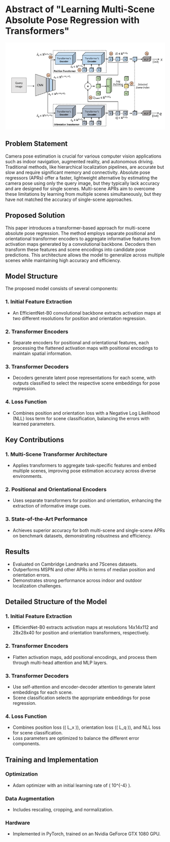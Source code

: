 # Abstract of "Learning Multi-Scene Absolute Pose Regression with Transformers"

![Transformer-Based Multi-Scene APR](https://github.com/Husseinhhameed/Transformer-Based-Camera-localization-review/blob/main/images/Learning%20Multi-Scene%20Absolute%20Pose%20Regression.png)

## Problem Statement

Camera pose estimation is crucial for various computer vision applications such as indoor navigation, augmented reality, and autonomous driving. Traditional methods, like hierarchical localization pipelines, are accurate but slow and require significant memory and connectivity. Absolute pose regressors (APRs) offer a faster, lightweight alternative by estimating the camera pose using only the query image, but they typically lack accuracy and are designed for single scenes. Multi-scene APRs aim to overcome these limitations by learning from multiple scenes simultaneously, but they have not matched the accuracy of single-scene approaches.

## Proposed Solution

This paper introduces a transformer-based approach for multi-scene absolute pose regression. The method employs separate positional and orientational transformer encoders to aggregate informative features from activation maps generated by a convolutional backbone. Decoders then transform these features and scene encodings into candidate pose predictions. This architecture allows the model to generalize across multiple scenes while maintaining high accuracy and efficiency.

## Model Structure

The proposed model consists of several components:

### 1. Initial Feature Extraction

- An EfficientNet-B0 convolutional backbone extracts activation maps at two different resolutions for position and orientation regression.

### 2. Transformer Encoders

- Separate encoders for positional and orientational features, each processing the flattened activation maps with positional encodings to maintain spatial information.

### 3. Transformer Decoders

- Decoders generate latent pose representations for each scene, with outputs classified to select the respective scene embeddings for pose regression.

### 4. Loss Function

- Combines position and orientation loss with a Negative Log Likelihood (NLL) loss term for scene classification, balancing the errors with learned parameters.

## Key Contributions

### 1. Multi-Scene Transformer Architecture

- Applies transformers to aggregate task-specific features and embed multiple scenes, improving pose estimation accuracy across diverse environments.

### 2. Positional and Orientational Encoders

- Uses separate transformers for position and orientation, enhancing the extraction of informative image cues.

### 3. State-of-the-Art Performance

- Achieves superior accuracy for both multi-scene and single-scene APRs on benchmark datasets, demonstrating robustness and efficiency.

## Results

- Evaluated on Cambridge Landmarks and 7Scenes datasets.
- Outperforms MSPN and other APRs in terms of median position and orientation errors.
- Demonstrates strong performance across indoor and outdoor localization challenges.

## Detailed Structure of the Model

### 1. Initial Feature Extraction

- EfficientNet-B0 extracts activation maps at resolutions 14x14x112 and 28x28x40 for position and orientation transformers, respectively.

### 2. Transformer Encoders

- Flatten activation maps, add positional encodings, and process them through multi-head attention and MLP layers.

### 3. Transformer Decoders

- Use self-attention and encoder-decoder attention to generate latent embeddings for each scene.
- Scene classification selects the appropriate embeddings for pose regression.

### 4. Loss Function

- Combines position loss (\( L_x \)), orientation loss (\( L_q \)), and NLL loss for scene classification.
- Loss parameters are optimized to balance the different error components.

## Training and Implementation

### Optimization

- Adam optimizer with an initial learning rate of \( 10^{-4} \).

### Data Augmentation

- Includes rescaling, cropping, and normalization.

### Hardware

- Implemented in PyTorch, trained on an Nvidia GeForce GTX 1080 GPU.


